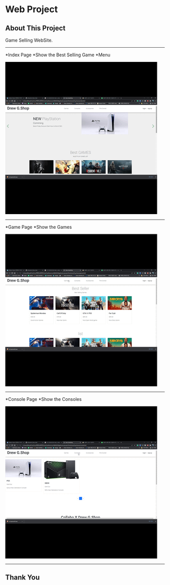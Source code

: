 # Web Project

## About This Project
Game Selling WebSite.
- - -
*Index Page
 *Show the Best Selling Game 
 *Menu

![Main Page](Image/Main.gif)


- - -
*Game Page
  *Show the Games 
  
  ![Game Page](Image/Games.gif)
  
  - - -
*Console Page
  *Show the Consoles
  
  ![Console Page](Image/Console.gif)
  
  - - -
  ## Thank You
